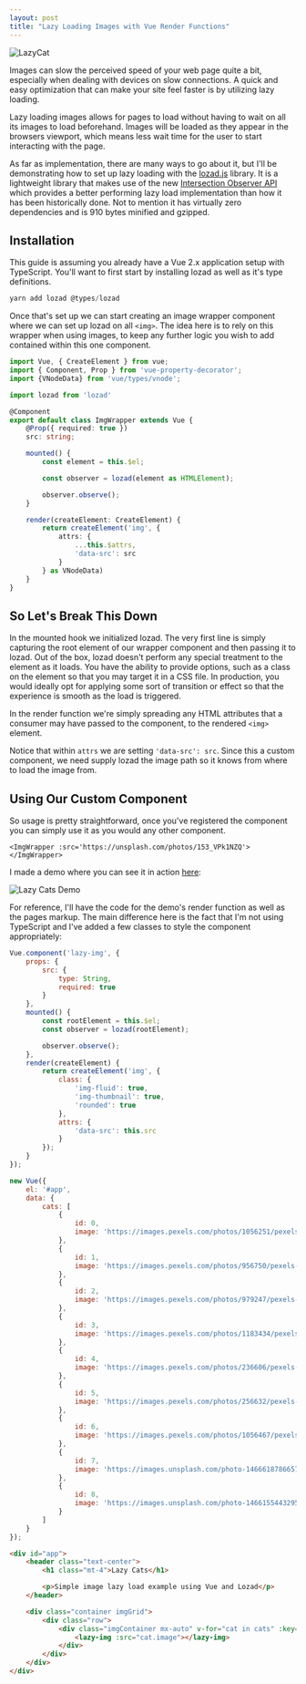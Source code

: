 ```yaml
---
layout: post
title: "Lazy Loading Images with Vue Render Functions"
---
```

![LazyCat](https://images.pexels.com/photos/1056251/pexels-photo-1056251.jpeg?auto=compress&cs=tinysrgb&dpr=2&h=640&w=426)

Images can slow the perceived speed of your web page quite a bit, especially when dealing with devices on slow connections. A quick and easy optimization that can make your site feel faster is by utilizing lazy loading. 

Lazy loading images allows for pages to load without having to wait on all its images to load beforehand. Images will be loaded as they appear in the browsers viewport, which means less wait time for the user to start interacting with the page.

As far as implementation, there are many ways to go about it, but I'll be demonstrating how to set up lazy loading with the [lozad.js](https://github.com/ApoorvSaxena/lozad.js) library. It is a lightweight library that makes use of the new [Intersection Observer API](https://developer.mozilla.org/en-US/docs/Web/API/Intersection_Observer_API) which provides a better performing lazy load implementation than how it has been historically done. Not to mention it has virtually zero dependencies and is 910 bytes minified and gzipped.

## Installation
This guide is assuming you already have a Vue 2.x application setup with TypeScript. You'll want to first start by installing lozad as well as it's type definitions.

```javascript
yarn add lozad @types/lozad
```

Once that's set up we can start creating an image wrapper component where we can set up lozad on all ```<img>```. The idea here is to rely on this wrapper when using images, to keep any further logic you wish to add contained within this one component.

```typescript
import Vue, { CreateElement } from vue;
import { Component, Prop } from 'vue-property-decorator';
import {VNodeData} from 'vue/types/vnode';

import lozad from 'lozad'

@Component
export default class ImgWrapper extends Vue {
    @Prop({ required: true })
    src: string;

    mounted() {
        const element = this.$el;

        const observer = lozad(element as HTMLElement);

        observer.observe(); 
    }

    render(createElement: CreateElement) {
        return createElement('img', {
            attrs: {
                ...this.$attrs,
                'data-src': src
            }
        } as VNodeData)
    }
}
```

## So Let's Break This Down 

In the mounted hook we initialized lozad. The very first line is simply capturing the root element of our wrapper component and then passing it to lozad. Out of the box, lozad doesn't perform any special treatment to the element as it loads. You have the ability to provide options, such as a class on the element so that you may target it in a CSS file. In production, you would ideally opt for applying some sort of transition or effect so that the experience is smooth as the load is triggered.

In the render function we're simply spreading any HTML attributes that a consumer may have passed to the component, to the rendered ```<img>``` element.

Notice that within ```attrs``` we are setting ```'data-src': src```. Since this a custom component, we need supply lozad the image path so it knows from where to load the image from.

## Using Our Custom Component

So usage is pretty straightforward, once you've registered the component you can simply use it as you would any other component.

```<ImgWrapper :src='https://unsplash.com/photos/153_VPk1NZQ'></ImgWrapper>```

I made a demo where you can see it in action [here](https://codepen.io/n0tion/pen/wYXwOm/):

![Lazy Cats Demo](https://i.imgur.com/I90Xy4h.jpg)

For reference, I'll have the code for the demo's render function as well as the pages markup. The main difference here is the fact that I'm not using TypeScript and I've added a few classes to style the component appropriately:

```javascript
Vue.component('lazy-img', {
    props: {
        src: {
            type: String,
            required: true
        }
    },
    mounted() {
        const rootElement = this.$el;
        const observer = lozad(rootElement);

        observer.observe();
    },
    render(createElement) {
        return createElement('img', {
            class: {
                'img-fluid': true,
                'img-thumbnail': true,
                'rounded': true
            },
            attrs: {
                'data-src': this.src
            }
        });
    }
});

new Vue({
    el: '#app',
    data: {
        cats: [
            {
                id: 0,
                image: 'https://images.pexels.com/photos/1056251/pexels-photo-1056251.jpeg?auto=compress&cs=tinysrgb&dpr=2&h=750&w=1260'
            },
            {
                id: 1,
                image: 'https://images.pexels.com/photos/956750/pexels-photo-956750.jpeg?auto=compress&cs=tinysrgb&dpr=2&h=750&w=1260'
            },
            {
                id: 2,
                image: 'https://images.pexels.com/photos/979247/pexels-photo-979247.jpeg?auto=compress&cs=tinysrgb&dpr=2&h=750&w=1260'
            },
            {
                id: 3,
                image: 'https://images.pexels.com/photos/1183434/pexels-photo-1183434.jpeg?auto=compress&cs=tinysrgb&dpr=2&h=750&w=1260'
            },
            {
                id: 4,
                image: 'https://images.pexels.com/photos/236606/pexels-photo-236606.jpeg?cs=srgb&dl=adorable-animal-bed-236606.jpg&fm=jpg'
            },
            {
                id: 5,
                image: 'https://images.pexels.com/photos/256632/pexels-photo-256632.jpeg?cs=srgb&dl=adorable-animal-baby-256632.jpg&fm=jpg'
            },
            {
                id: 6,
                image: 'https://images.pexels.com/photos/1056467/pexels-photo-1056467.jpeg?cs=srgb&dl=animal-beach-blur-1056467.jpg&fm=jpg'
            },
            {
                id: 7,
                image: 'https://images.unsplash.com/photo-1466618786657-4df462be674e?ixlib=rb-0.3.5&ixid=eyJhcHBfaWQiOjEyMDd9&s=85657b9d933a4aaa3d81c87c7baaee4a&auto=format&fit=crop&w=1350&q=80'
            },
            {
                id: 8,
                image: 'https://images.unsplash.com/photo-1466155443295-01c6fe2f72d2?ixlib=rb-0.3.5&ixid=eyJhcHBfaWQiOjEyMDd9&s=82dc652b80e199218e0c1733229dcce1&auto=format&fit=crop&w=1350&q=80'
            }
        ]
    }
});
```


```html
<div id="app">
    <header class="text-center">
        <h1 class="mt-4">Lazy Cats</h1>

        <p>Simple image lazy load example using Vue and Lozad</p>
    </header>

    <div class="container imgGrid">
        <div class="row">
            <div class="imgContainer mx-auto" v-for="cat in cats" :key="cat.id">
                <lazy-img :src="cat.image"></lazy-img>
            </div>
        </div>
    </div>
</div>
```
